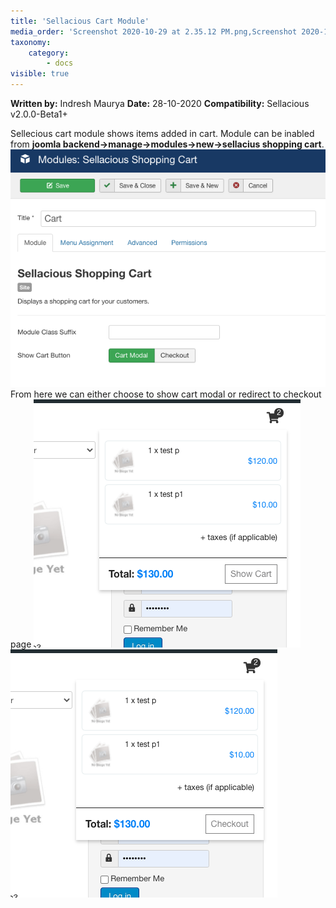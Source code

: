 ```yaml
---
title: 'Sellacious Cart Module'
media_order: 'Screenshot 2020-10-29 at 2.35.12 PM.png,Screenshot 2020-10-29 at 2.43.34 PM.png'
taxonomy:
    category:
        - docs
visible: true
---
```


**Written by:** Indresh Maurya
**Date:** 28-10-2020
**Compatibility:** Sellacious v2.0.0-Beta1+

Sellecious cart module shows items added in cart. Module can be inabled from **joomla backend->manage->modules->new->sellacius shopping cart**.
![](Screenshot%202020-10-29%20at%202.35.12%20PM.png)
From here we can either choose to show cart modal or redirect to checkout page
![](Screenshot%202020-10-29%20at%202.43.34%20PM.png)
![](Screenshot%202020-10-29%20at%202.45.10%20PM.png)